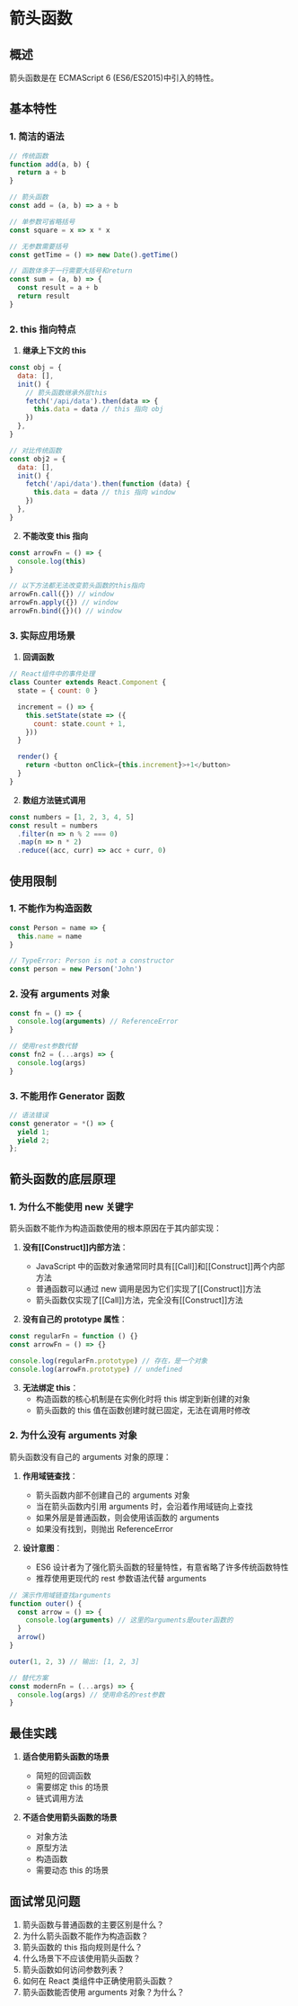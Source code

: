 # 箭头函数

## 概述

箭头函数是在 ECMAScript 6 (ES6/ES2015)中引入的特性。

## 基本特性

### 1. 简洁的语法

```javascript
// 传统函数
function add(a, b) {
  return a + b
}

// 箭头函数
const add = (a, b) => a + b

// 单参数可省略括号
const square = x => x * x

// 无参数需要括号
const getTime = () => new Date().getTime()

// 函数体多于一行需要大括号和return
const sum = (a, b) => {
  const result = a + b
  return result
}
```

### 2. this 指向特点

1. **继承上下文的 this**

```javascript
const obj = {
  data: [],
  init() {
    // 箭头函数继承外层this
    fetch('/api/data').then(data => {
      this.data = data // this 指向 obj
    })
  },
}

// 对比传统函数
const obj2 = {
  data: [],
  init() {
    fetch('/api/data').then(function (data) {
      this.data = data // this 指向 window
    })
  },
}
```

2. **不能改变 this 指向**

```javascript
const arrowFn = () => {
  console.log(this)
}

// 以下方法都无法改变箭头函数的this指向
arrowFn.call({}) // window
arrowFn.apply({}) // window
arrowFn.bind({})() // window
```

### 3. 实际应用场景

1. **回调函数**

```javascript
// React组件中的事件处理
class Counter extends React.Component {
  state = { count: 0 }

  increment = () => {
    this.setState(state => ({
      count: state.count + 1,
    }))
  }

  render() {
    return <button onClick={this.increment}>+1</button>
  }
}
```

2. **数组方法链式调用**

```javascript
const numbers = [1, 2, 3, 4, 5]
const result = numbers
  .filter(n => n % 2 === 0)
  .map(n => n * 2)
  .reduce((acc, curr) => acc + curr, 0)
```

## 使用限制

### 1. 不能作为构造函数

```javascript
const Person = name => {
  this.name = name
}

// TypeError: Person is not a constructor
const person = new Person('John')
```

### 2. 没有 arguments 对象

```javascript
const fn = () => {
  console.log(arguments) // ReferenceError
}

// 使用rest参数代替
const fn2 = (...args) => {
  console.log(args)
}
```

### 3. 不能用作 Generator 函数

```javascript
// 语法错误
const generator = *() => {
  yield 1;
  yield 2;
};
```

## 箭头函数的底层原理

### 1. 为什么不能使用 new 关键字

箭头函数不能作为构造函数使用的根本原因在于其内部实现：

1. **没有[[Construct]]内部方法**：

   - JavaScript 中的函数对象通常同时具有[[Call]]和[[Construct]]两个内部方法
   - 普通函数可以通过 new 调用是因为它们实现了[[Construct]]方法
   - 箭头函数仅实现了[[Call]]方法，完全没有[[Construct]]方法

2. **没有自己的 prototype 属性**：

```javascript
const regularFn = function () {}
const arrowFn = () => {}

console.log(regularFn.prototype) // 存在，是一个对象
console.log(arrowFn.prototype) // undefined
```

3. **无法绑定 this**：
   - 构造函数的核心机制是在实例化时将 this 绑定到新创建的对象
   - 箭头函数的 this 值在函数创建时就已固定，无法在调用时修改

### 2. 为什么没有 arguments 对象

箭头函数没有自己的 arguments 对象的原理：

1. **作用域链查找**：

   - 箭头函数内部不创建自己的 arguments 对象
   - 当在箭头函数内引用 arguments 时，会沿着作用域链向上查找
   - 如果外层是普通函数，则会使用该函数的 arguments
   - 如果没有找到，则抛出 ReferenceError

2. **设计意图**：
   - ES6 设计者为了强化箭头函数的轻量特性，有意省略了许多传统函数特性
   - 推荐使用更现代的 rest 参数语法代替 arguments

```javascript
// 演示作用域链查找arguments
function outer() {
  const arrow = () => {
    console.log(arguments) // 这里的arguments是outer函数的
  }
  arrow()
}

outer(1, 2, 3) // 输出: [1, 2, 3]

// 替代方案
const modernFn = (...args) => {
  console.log(args) // 使用命名的rest参数
}
```

## 最佳实践

1. **适合使用箭头函数的场景**

   - 简短的回调函数
   - 需要绑定 this 的场景
   - 链式调用方法

2. **不适合使用箭头函数的场景**
   - 对象方法
   - 原型方法
   - 构造函数
   - 需要动态 this 的场景

## 面试常见问题

1. 箭头函数与普通函数的主要区别是什么？
2. 为什么箭头函数不能作为构造函数？
3. 箭头函数的 this 指向规则是什么？
4. 什么场景下不应该使用箭头函数？
5. 箭头函数如何访问参数列表？
6. 如何在 React 类组件中正确使用箭头函数？
7. 箭头函数能否使用 arguments 对象？为什么？
